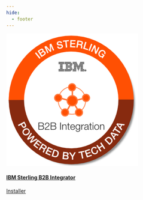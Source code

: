```yaml
---
hide:
  - footer
---
```

<script>
  document.title = "AppStore";
</script>
<head>
  <link rel="stylesheet" href="css/card.css">
</head>
<div class="app-grid">
    <a class="app-link" href="IBMSterlingB2B">
      <div class="app-card">
        <div class="app-card-container">
          <img src="images/IBM_Sterling_B2B_Integration.png" alt="IBM Sterling B2B" />
          <div class="app-card-text">
            <h4>IBM Sterling B2B Integrator</h4>
            <p>Installer</p>
          </div>
        </div>
      </div>
    </a>
  </div>
</div>
  
